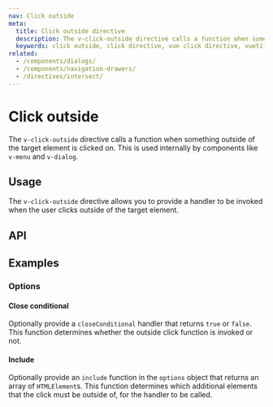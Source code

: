 ```yaml
---
nav: Click outside
meta:
  title: Click outside directive
  description: The v-click-outside directive calls a function when something outside of the target element is clicked on.,
  keywords: click outside, click directive, vue click directive, vuetify click directives
related:
  - /components/dialogs/
  - /components/navigation-drawers/
  - /directives/intersect/
---
```


# Click outside

The `v-click-outside` directive calls a function when something outside of the target element is clicked on. This is used internally by components like `v-menu` and `v-dialog`.

<entry />

## Usage

The `v-click-outside` directive allows you to provide a handler to be invoked when the user clicks outside of the target element.

<example file="v-click-outside/usage" />

## API

<api-inline />

## Examples

### Options

#### Close conditional

Optionally provide a `closeConditional` handler that returns `true` or `false`. This function determines whether the outside click function is invoked or not.

<example file="v-click-outside/option-close-on-outside-click" />

#### Include

Optionally provide an `include` function in the `options` object that returns an array of `HTMLElement`s. This function determines which additional elements that the click must be outside of, for the handler to be called.

<example file="v-click-outside/option-include" />
